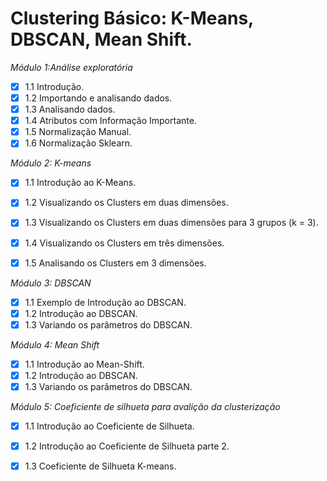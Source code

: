 # Clustering Básico: K-Means, DBSCAN, Mean Shift.

*Módulo 1:Análise exploratória*

- [X] 1.1 Introdução.
- [X] 1.2 Importando e analisando dados.
- [X] 1.3 Analisando dados.
- [X] 1.4 Atributos com Informação Importante.
- [X] 1.5 Normalização Manual.
- [X] 1.6 Normalização Sklearn.

*Módulo 2: K-means*

- [X] 1.1 Introdução  ao K-Means.
- [X] 1.2 Visualizando os Clusters em duas dimensões.
- [X] 1.3 Visualizando os Clusters em duas dimensões para 3 grupos (k = 3).
- [X] 1.4 Visualizando os Clusters em três dimensões.
- [X] 1.5 Analisando os Clusters em 3 dimensões.


*Módulo 3: DBSCAN*

- [X] 1.1 Exemplo de Introdução ao DBSCAN.
- [X] 1.2 Introdução ao DBSCAN.
- [X] 1.3 Variando os parâmetros do DBSCAN.

*Módulo 4: Mean Shift*

- [X] 1.1 Introdução ao Mean-Shift.
- [X] 1.2 Introdução ao DBSCAN.
- [X] 1.3 Variando os parâmetros do DBSCAN.

*Módulo 5: Coeficiente de silhueta para avalição da clusterização*

- [X] 1.1 Introdução ao Coeficiente de Silhueta.
- [X] 1.2 Introdução ao Coeficiente de Silhueta parte 2.
- [X] 1.3 Coeficiente de Silhueta K-means.


